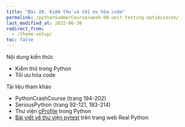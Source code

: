 ```yaml
---
title: "Bài 20. Kiểm thử và tối ưu hóa code"
permalink: /pythonSummerCourse/week-08-unit-testing-optimizaion/
last_modified_at: 2022-06-30
redirect_from:
  - /theme-setup/
toc: false
---
```


Nội dung kiến thức
- Kiểm thử trong Python
- Tối ưu hóa code

Tài liệu tham khảo
- PythonCrashCourse (trang 194-202)
- SeriousPython (trang 92-121, 183-214)
- Thư viện [cProfile](https://docs.python.org/3/library/profile.html) trong Python
- [Bài viết về thư viện pytest](https://realpython.com/courses/test-driven-development-pytest/) trên trang web Real Python
